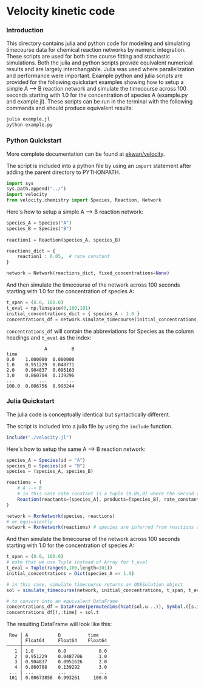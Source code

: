 # Velocity kinetic code

### Introduction

This directory contains julia and python code for modeling and simulating timecourse data for chemical reaction networks by numeric integration. These scripts are used for both time course fitting and stochastic simulations. Both the julia and python scripts provide equivalent numerical results and are largely interchangable. Julia was used where parallelization and performance were important. Example python and julia scripts are provided for the following quickstart examples showing how to setup a simple A --> B reaction network and simulate the timecourse across 100 seconds starting with 1.0 for the concentration of species A (example.py and example.jl). These scripts can be run in the terminal with the following commands and should produce equivalent results:

```bash
julia example.jl
python example.py
```

### Python Quickstart

More complete documentation can be found at [ekwan/velocity](https://github.com/ekwan/velocity/).

The script is included into a python file by using an `import` statement after adding the parent directory to PYTHONPATH. 

```python
import sys
sys.path.append("../")
import velocity
from velocity.chemistry import Species, Reaction, Network
```

Here's how to setup a simple A --> B reaction network:

```python
species_A = Species("A")
species_B = Species("B")
    
reaction1 = Reaction(species_A, species_B)

reactions_dict = {
    reaction1 : 0.05,  # rate constant
}

network = Network(reactions_dict, fixed_concentrations=None)
```

And then simulate the timecourse of the network across 100 seconds starting with 1.0 for the concentration of species A:

```python
t_span = (0.0, 100.0)
t_eval = np.linspace(0,100,101)
initial_concentrations_dict = { species_A : 1.0 }
concentrations_df = network.simulate_timecourse(initial_concentrations_dict, t_span, t_eval)
```

`concentrations_df` will contain the abbreviations for Species as the column headings and `t_eval` as the index:

```
              A         B
time
0.0    1.000000  0.000000
1.0    0.951229  0.048771
2.0    0.904837  0.095163
3.0    0.860704  0.139296
...         ...       ...
100.0  0.006756  0.993244
```

### Julia Quickstart

The julia code is conceptually identical but syntactically different. 

The script is included into a julia file by using the `include` function. 

```julia
include("./velocity.jl")
```

Here's how to setup the same A --> B reaction network:

```julia
species_A = Species(id = "A")
species_B = Species(id = "B")
species = (species_A, species_B)

reactions = (
    # A --> B
    # in this case rate constant is a tuple (0.05,0) where the second value is the reverse rate constant
    Reaction(reactants=[species_A], products=[species_B], rate_constant=(0.05,0), id="A_B")
)

network = RxnNetwork(species, reactions)
# or equivalently
network = RxnNetwork(reactions) # species are inferred from reactions alphabetically by id
```

And then simulate the timecourse of the network across 100 seconds starting with 1.0 for the concentration of species A:

```julia
t_span = (0.0, 100.0)
# note that we use Tuple instead of Array for t_eval
t_eval = Tuple(range(0,100,length=101))
initial_concentrations = Dict(species_A => 1.0)

# in this case, simulate_timecourse returns an ODESolution object
sol = simulate_timecourse(network, initial_concentrations, t_span, t_eval)

# to convert into an equivalent DataFrame
concentrations_df = DataFrame(permutedims(hcat(sol.u...)), Symbol.([s.id for s in species]))
concentrations_df[!,:time] = sol.t
```

The resulting DataFrame will look like this:
```
 Row │ A           B          time    
     │ Float64     Float64    Float64 
─────┼────────────────────────────────
   1 │ 1.0         0.0            0.0
   2 │ 0.951229    0.0487706      1.0
   3 │ 0.904837    0.0951626      2.0
   4 │ 0.860708    0.139292       3.0
 ... | ...         ...            ...
 101 │ 0.00673858  0.993261     100.0
```